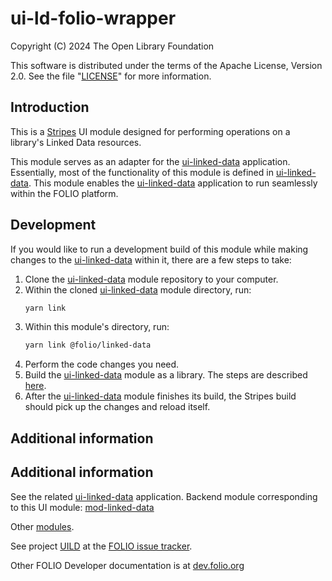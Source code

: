 # ui-ld-folio-wrapper

Copyright (C) 2024 The Open Library Foundation

This software is distributed under the terms of the Apache License, Version 2.0. See the file "[LICENSE](LICENSE)" for more information.

## Introduction

This is a [Stripes](https://github.com/folio-org/stripes-core/) UI module designed for performing operations on a library's Linked Data resources.

This module serves as an adapter for the [ui-linked-data](https://github.com/folio-org/ui-linked-data) application. Essentially, most of the functionality of this module is defined in [ui-linked-data](https://github.com/folio-org/ui-linked-data). This module enables the [ui-linked-data](https://github.com/folio-org/ui-linked-data) application to run seamlessly within the FOLIO platform.

## Development

If you would like to run a development build of this module while making changes to the [ui-linked-data](https://github.com/folio-org/ui-linked-data) within it, there are a few steps to take:

1. Clone the [ui-linked-data](https://github.com/folio-org/ui-linked-data) module repository to your computer.
2. Within the cloned [ui-linked-data](https://github.com/folio-org/ui-linked-data) module directory, run:
    ```sh
    yarn link
    ```
3. Within this module's directory, run:
    ```sh
    yarn link @folio/linked-data
    ```
4. Perform the code changes you need.
5. Build the [ui-linked-data](https://github.com/folio-org/ui-linked-data) module as a library. The steps are described [here](https://github.com/folio-org/ui-linked-data?tab=readme-ov-file#as-an-embedded-application).
6. After the [ui-linked-data](https://github.com/folio-org/ui-linked-data) module finishes its build, the Stripes build should pick up the changes and reload itself.

## Additional information

## Additional information
See the related [ui-linked-data](https://github.com/folio-org/ui-linked-data) application.
Backend module corresponding to this UI module: [mod-linked-data](https://github.com/folio-org/mod-linked-data)

Other [modules](https://dev.folio.org/source-code/#client-side).

See project [UILD](https://issues.folio.org/browse/UILD)
at the [FOLIO issue tracker](https://dev.folio.org/guidelines/issue-tracker).

Other FOLIO Developer documentation is at [dev.folio.org](https://dev.folio.org/)
